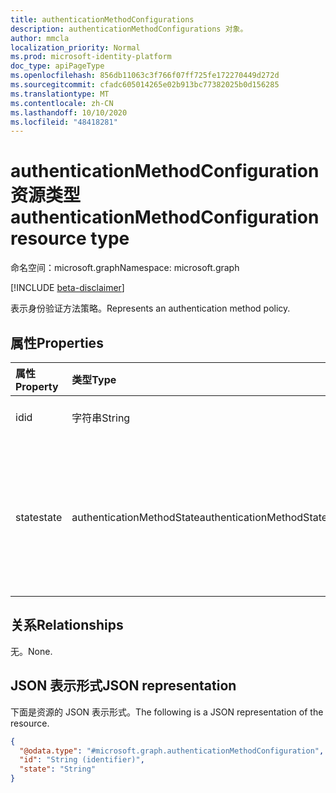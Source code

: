 ```yaml
---
title: authenticationMethodConfigurations
description: authenticationMethodConfigurations 对象。
author: mmcla
localization_priority: Normal
ms.prod: microsoft-identity-platform
doc_type: apiPageType
ms.openlocfilehash: 856db11063c3f766f07ff725fe172270449d272d
ms.sourcegitcommit: cfadc605014265e02b913bc77382025b0d156285
ms.translationtype: MT
ms.contentlocale: zh-CN
ms.lasthandoff: 10/10/2020
ms.locfileid: "48418281"
---
```

# <a name="authenticationmethodconfiguration-resource-type"></a><span data-ttu-id="07ab6-103">authenticationMethodConfiguration 资源类型</span><span class="sxs-lookup"><span data-stu-id="07ab6-103">authenticationMethodConfiguration resource type</span></span>
<span data-ttu-id="07ab6-104">命名空间：microsoft.graph</span><span class="sxs-lookup"><span data-stu-id="07ab6-104">Namespace: microsoft.graph</span></span>

[!INCLUDE [beta-disclaimer](../../includes/beta-disclaimer.md)]

<span data-ttu-id="07ab6-105">表示身份验证方法策略。</span><span class="sxs-lookup"><span data-stu-id="07ab6-105">Represents an authentication method policy.</span></span>

## <a name="properties"></a><span data-ttu-id="07ab6-106">属性</span><span class="sxs-lookup"><span data-stu-id="07ab6-106">Properties</span></span>
|<span data-ttu-id="07ab6-107">属性</span><span class="sxs-lookup"><span data-stu-id="07ab6-107">Property</span></span>|<span data-ttu-id="07ab6-108">类型</span><span class="sxs-lookup"><span data-stu-id="07ab6-108">Type</span></span>|<span data-ttu-id="07ab6-109">说明</span><span class="sxs-lookup"><span data-stu-id="07ab6-109">Description</span></span>|
|:---|:---|:---|
|<span data-ttu-id="07ab6-110">id</span><span class="sxs-lookup"><span data-stu-id="07ab6-110">id</span></span>|<span data-ttu-id="07ab6-111">字符串</span><span class="sxs-lookup"><span data-stu-id="07ab6-111">String</span></span>|<span data-ttu-id="07ab6-112">策略名称。</span><span class="sxs-lookup"><span data-stu-id="07ab6-112">The policy name.</span></span>|
|<span data-ttu-id="07ab6-113">state</span><span class="sxs-lookup"><span data-stu-id="07ab6-113">state</span></span>|<span data-ttu-id="07ab6-114">authenticationMethodState</span><span class="sxs-lookup"><span data-stu-id="07ab6-114">authenticationMethodState</span></span>|<span data-ttu-id="07ab6-115">策略的状态。</span><span class="sxs-lookup"><span data-stu-id="07ab6-115">The state of the policy.</span></span> <span data-ttu-id="07ab6-116">可取值为：`enabled`、`disabled`。</span><span class="sxs-lookup"><span data-stu-id="07ab6-116">Possible values are: `enabled`, `disabled`.</span></span>|

## <a name="relationships"></a><span data-ttu-id="07ab6-117">关系</span><span class="sxs-lookup"><span data-stu-id="07ab6-117">Relationships</span></span>
<span data-ttu-id="07ab6-118">无。</span><span class="sxs-lookup"><span data-stu-id="07ab6-118">None.</span></span>

## <a name="json-representation"></a><span data-ttu-id="07ab6-119">JSON 表示形式</span><span class="sxs-lookup"><span data-stu-id="07ab6-119">JSON representation</span></span>
<span data-ttu-id="07ab6-120">下面是资源的 JSON 表示形式。</span><span class="sxs-lookup"><span data-stu-id="07ab6-120">The following is a JSON representation of the resource.</span></span>
<!-- {
  "blockType": "resource",
  "keyProperty": "id",
  "@odata.type": "microsoft.graph.authenticationMethodConfiguration",
  "baseType": "",
  "openType": false
}
-->
``` json
{
  "@odata.type": "#microsoft.graph.authenticationMethodConfiguration",
  "id": "String (identifier)",
  "state": "String"
}
```
